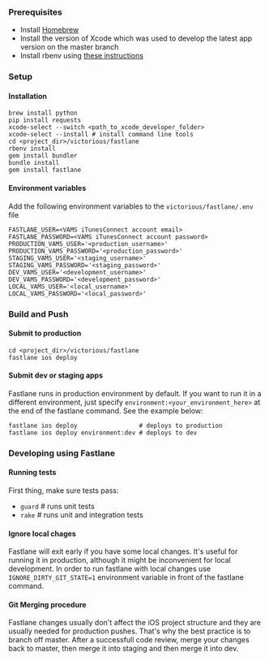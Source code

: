 ### Prerequisites
- Install [Homebrew](http://brew.sh)
- Install the version of Xcode which was used to develop the latest app version on the master branch
- Install rbenv using [these instructions](http://www.startprogrammingnowbook.com/book/setup#uid10)

### Setup

#### Installation

```
brew install python
pip install requests
xcode-select --switch <path_to_xcode_developer_folder>
xcode-select --install # install command line tools
cd <project_dir>/victorious/fastlane
rbenv install
gem install bundler
bundle install
gem install fastlane
```

#### Environment variables

Add the following environment variables to the `victorious/fastlane/.env` file

```
FASTLANE_USER=<VAMS iTunesConnect account email>
FASTLANE_PASSWORD=<VAMS iTunesConnect account password>
PRODUCTION_VAMS_USER='<production_username>'
PRODUCTION_VAMS_PASSWORD='<production_password>'
STAGING_VAMS_USER='<staging_username>'
STAGING_VAMS_PASSWORD='<staging_password>'
DEV_VAMS_USER='<development_username>'
DEV_VAMS_PASSWORD='<development_password>'
LOCAL_VAMS_USER='<local_username>'
LOCAL_VAMS_PASSWORD='<local_password>'
```

### Build and Push

#### Submit to production

```
cd <project_dir>/victorious/fastlane
fastlane ios deploy
```

#### Submit dev or staging apps

Fastlane runs in production environment by default. If you want to run it in a different environment, just specify `environment:<your_environment_here>` at the end of the fastlane command. See the example below:

```
fastlane ios deploy                 # deploys to production
fastlane ios deploy environment:dev # deploys to dev
```

### Developing using Fastlane

#### Running tests

First thing, make sure tests pass:

- `guard` # runs unit tests
- `rake`  # runs unit and integration tests

#### Ignore local chages

Fastlane will exit early if you have some local changes. It's useful for running it in production, although it might be inconvenient for local development. In order to run fastlane with local changes use `IGNORE_DIRTY_GIT_STATE=1` environment variable in front of the fastlane command.

#### Git Merging procedure
Fastlane changes usually don't affect the iOS project structure and they are usually needed for production pushes. That's why the best practice is to branch off master. After a successfull code review, merge your changes back to master, then merge it into staging and then merge it into dev.
